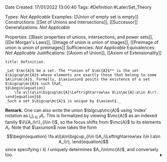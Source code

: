 <div class="topSpace"></div>

Date Created: 17/01/2022 13:00:40
Tags: #Definition #Later/Set_Theory

Types: _Not Applicable_
Examples: [[Union of empty set is empty]]
Constructions: [[Set of Unions and Intersections]], [[Successor]]
Generalizations: _Not Applicable_

Properties: [[Basic properties of unions, intersections, and power sets]], [[De Morgan's Laws]], [[Image of union is union of images]], [[Preimage of union is union of preimages]]
Sufficiencies: _Not Applicable_
Equivalences: _Not Applicable_
Justifications: [[Axiom of Union]], [[Axiom of Extensionality]]

``` ad-Definition
title: Definition.

_Let $\mc{A}$ be a set. The **union of $\mc{A}$** is the set $\bigcup\mc{A}$ whose elements are exactly those that belong to some $A\in\mc{A}$. Formally, $\axiunion$ posits the existence of a set $\bigcup\mc{A}$ such that_
$$\begin{equation}
    \fa a\l(a\in\bigcup\mc{A}\Leftrightarrow\ex A\in\mc{A}:a\in A\r).
\end{equation}$$
_Such a set $\bigcup\mc{A}$ is unique by $\axiext$._

```

**Remark.** One can also write the union $\bigcup\mc{A}$ using $\textrm{`}$index$\textrm{'}$ notation as $\bigcup_{i\in I}A_i$. This is formalized by viewing $\mc{A}$ as an indexed family $\l\{A_i\r\}_{i\in I}$, so the focus shifts from $\mc{A}$ to its elements $A_i$. Note that $\axiunion$ now takes the form
$$\begin{equation}
    \fa a\l(a\in\bigcup_{i\in I}A_i\Leftrightarrow\ex i\in I:a\in A_i\r),
\end{equation}$$
since specifying $i\in I$ uniquely determines $A_i\in\mc{A}$, and conversely too.<span style="float:right;">$\blacklozenge$</span>
